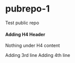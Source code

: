 # pubrepo-1
Test public repo

#### Adding H4 Header ####
Nothing under H4 content

Adding 3rd line
Adding 4th line
